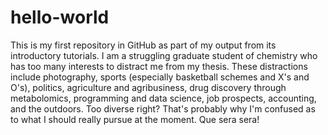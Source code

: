 # hello-world
This is my first repository in GitHub as part of my output from its introductory tutorials.
I am a struggling graduate student of chemistry who has too many interests to distract me from my thesis. These distractions include photography, sports (especially basketball schemes and X's and O's), politics, agriculture and agribusiness, drug discovery through metabolomics, programming and data science, job prospects, accounting, and the outdoors. Too diverse right? That's probably why I'm confused as to what I should really pursue at the moment. Que sera sera!
